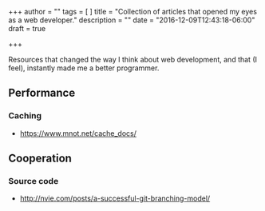 +++
author = ""
tags = [
]
title = "Collection of articles that opened my eyes as a web developer."
description = ""
date = "2016-12-09T12:43:18-06:00"
draft = true

+++

Resources that changed the way I think about web development, and that (I feel), instantly made me a better programmer.

## Performance

### Caching
- https://www.mnot.net/cache_docs/

## Cooperation

### Source code

- http://nvie.com/posts/a-successful-git-branching-model/
